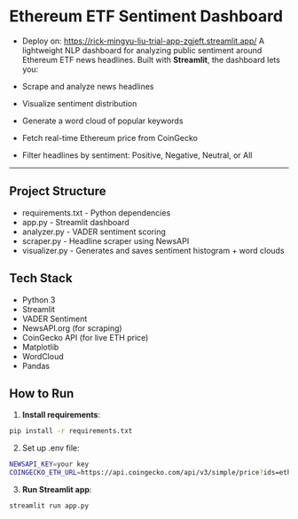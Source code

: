 # Ethereum ETF Sentiment Dashboard
- Deploy on: https://rick-mingyu-liu-trial-app-zgjeft.streamlit.app/
A lightweight NLP dashboard for analyzing public sentiment around Ethereum ETF news headlines. Built with **Streamlit**, the dashboard lets you:

- Scrape and analyze news headlines  
- Visualize sentiment distribution  
- Generate a word cloud of popular keywords  
- Fetch real-time Ethereum price from CoinGecko  
- Filter headlines by sentiment: Positive, Negative, Neutral, or All  

---

## Project Structure
- requirements.txt - Python dependencies
- app.py - Streamlit dashboard
- analyzer.py - VADER sentiment scoring
- scraper.py - Headline scraper using NewsAPI
- visualizer.py - Generates and saves sentiment histogram + word clouds  

## Tech Stack
- Python 3
- Streamlit
- VADER Sentiment
- NewsAPI.org (for scraping)
- CoinGecko API (for live ETH price)
- Matplotlib 
- WordCloud
- Pandas

## How to Run
1. **Install requirements**:
```bash
pip install -r requirements.txt
```

2. Set up .env file:
```bash
NEWSAPI_KEY=your key
COINGECKO_ETH_URL=https://api.coingecko.com/api/v3/simple/price?ids=ethereum&vs_currencies=usd
```

3. **Run Streamlit app**:
```bash
streamlit run app.py
```
